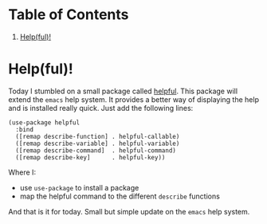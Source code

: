 
# Table of Contents

1.  [Help(ful)!](#orgeedce32)



<a id="orgeedce32"></a>

# Help(ful)!

Today I stumbled on a small package called [helpful](https://github.com/Wilfred/helpful). This package will extend the `emacs` help system. It provides a better way of displaying the help and is installed really quick. Just add the following lines:

    (use-package helpful
      :bind
      ([remap describe-function] . helpful-callable)
      ([remap describe-variable] . helpful-variable)
      ([remap describe-command]  . helpful-command)
      ([remap describe-key]      . helpful-key))

Where I:

-   use `use-package` to install a package
-   map the helpful command to the different `describe` functions

And that is it for today. Small but simple update on the `emacs` help system.

